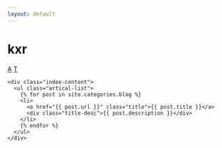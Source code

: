 ```yaml
---
layout: default
---
```


<body>
  <div class="index-wrapper">
    <div class="aside">
      <div class="info-card">
        <h1>kxr</h1>
        <a href="/temp/a.html" target="_blank">A</a>
        <a href="/temp/t.html" target="_blank">T</a> 
      </div>
      <div id="particles-js"></div>
    </div>

    <div class="index-content">
      <ul class="artical-list">
        {% for post in site.categories.blog %}
        <li>
          <a href="{{ post.url }}" class="title">{{ post.title }}</a>
          <div class="title-desc">{{ post.description }}</div>
        </li>
        {% endfor %}
      </ul>
    </div>
  </div>
</body>
